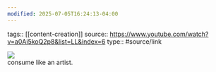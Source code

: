 ```yaml
---
modified: 2025-07-05T16:24:13-04:00
---
```

tags:: [[content-creation]]
source:: https://www.youtube.com/watch?v=a0Ai5koQ2p8&list=LL&index=6
type:: #source/link 


![](https://www.youtube.com/watch?v=a0Ai5koQ2p8&list=LL&index=6)  
consume like an artist.

